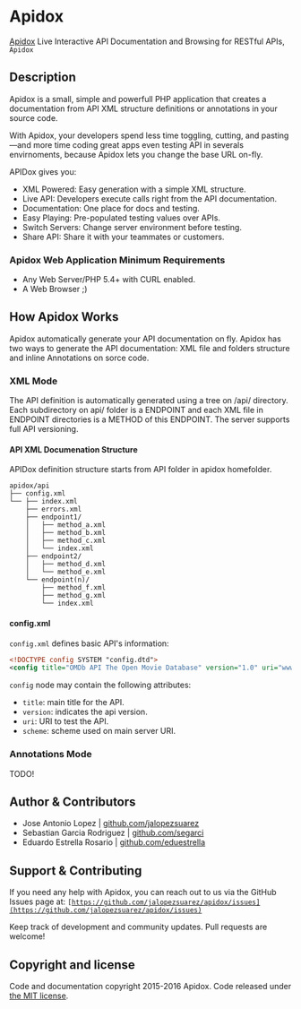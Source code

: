 Apidox
=================

[Apidox](https://apidox.net) Live Interactive API Documentation and Browsing for RESTful APIs, `Apidox`

## Description
Apidox is a small, simple and powerfull PHP application that creates a documentation from API XML structure definitions or annotations in your source code.

With Apidox, your developers spend less time toggling, cutting, and pasting—and more time coding great apps even testing API in severals envirnoments, because Apidox lets you change the base URL on-fly.

APIDox gives you:

- XML Powered: Easy generation with a simple XML structure.
- Live API: Developers execute calls right from the API documentation.
- Documentation: One place for docs and testing.
- Easy Playing: Pre-populated testing values over APIs.
- Switch Servers: Change server environment before testing.
- Share API: Share it with your teammates or customers.

### Apidox Web Application Minimum Requirements

- Any Web Server/PHP 5.4+ with CURL enabled.
- A Web Browser ;)

## How Apidox Works

Apidox automatically generate your API documentation on fly. Apidox has two ways to generate the API documentation: XML file and folders structure and inline Annotations on sorce code.

### XML Mode

The API definition is automatically generated using a tree on /api/ directory. Each subdirectory on api/ folder is a ENDPOINT and each XML file in ENDPOINT directories is a METHOD of this ENDPOINT. The server supports full API versioning.

#### API XML Documenation Structure

APIDox definition structure starts from API folder in apidox homefolder.

```
apidox/api
├── config.xml
└── ├── index.xml
    ├── errors.xml
    ├── endpoint1/
    │   ├── method_a.xml
    │   ├── method_b.xml
    │   ├── method_c.xml
    │   └── index.xml
    ├── endpoint2/
    │   ├── method_d.xml
    │   └── method_e.xml
    └── endpoint(n)/
        ├── method_f.xml
        ├── method_g.xml
        └── index.xml
```

#### config.xml

```config.xml``` defines basic API's information:

```xml
<!DOCTYPE config SYSTEM "config.dtd">
<config title="OMDb API The Open Movie Database" version="1.0" uri="www.omdbapi.com/" scheme="http://" />
```

```config``` node may contain the following attributes:

- ```title```: main title for the API.
- ```version```: indicates the api version.
- ```uri```: URI to test the API.
- ```scheme```: scheme used on main server URI.

### Annotations Mode

TODO!

## Author & Contributors

- Jose Antonio Lopez | [github.com/jalopezsuarez](https://github.com/jalopezsuarez)
- Sebastian Garcia Rodriguez | [github.com/segarci](https://github.com/segarci)
- Eduardo Estrella Rosario | [github.com/eduestrella](https://github.com/eduestrella)

## Support & Contributing

If you need any help with Apidox, you can reach out to us via the GitHub Issues page at:
<code>[https://github.com/jalopezsuarez/apidox/issues](https://github.com/jalopezsuarez/apidox/issues)</code>

Keep track of development and community updates. Pull requests are welcome!

## Copyright and license

Code and documentation copyright 2015-2016 Apidox. Code released under [the MIT license](https://github.com/jalopezsuarez/apidox/blob/master/apidox/LICENSE).
